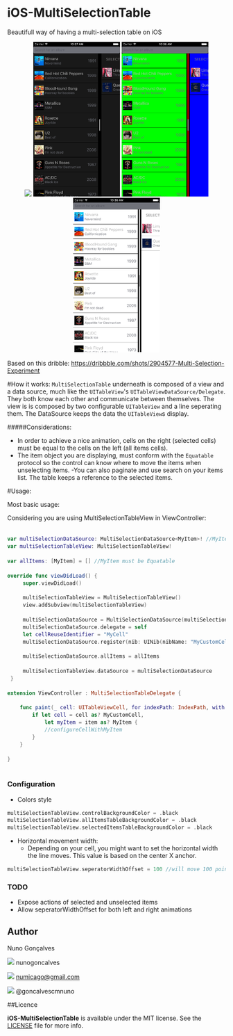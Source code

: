 # iOS-MultiSelectionTable
Beautifull way of having a multi-selection table on iOS

<p align="center">
  <img src="Resources/MultiSelectionTableView.gif" width="200px" />
  <img src="Resources/StyleBlack.png" width="200px" />
  <img src="Resources/StyleGreenBlue.png" width="200px" />
  <img src="Resources/StyleWhite.png" width="200px" />
</p>

Based on this dribble:
https://dribbble.com/shots/2904577-Multi-Selection-Experiment

#How it works:
```MultiSelectionTable``` underneath is composed of a view and a data source, much like the ```UITableView```'s ```UITableViewDataSource/Delegate```. They both know each other and communicate between themselves.
The view is is composed by two configurable ```UITableView``` and a line seperating them. The DataSource keeps the data the ```UITableView```s display. 

#####Considerations: 
- In order to achieve a nice animation, cells on the right (selected cells) must be equal to the cells on the left (all items cells).
- The item object you are displaying, must conform with the ```Equatable``` protocol so the control can know where to move the items when unselecting items.
-You can also paginate and use search on your items list. The table keeps a reference to the selected items. 

#Usage:

Most basic usage:

Considering you are using MultiSelectionTableView in ViewController:

```swift

var multiSelectionDataSource: MultiSelectionDataSource<MyItem>! //MyItems must be Equatable
var multiSelectionTableView: MultiSelectionTableView!

var allItems: [MyItem] = [] //MyItem must be Equatable

override func viewDidLoad() {
     super.viewDidLoad()
        
     multiSelectionTableView = MultiSelectionTableView()
     view.addSubview(multiSelectionTableView)
     
     multiSelectionDataSource = MultiSelectionDataSource(multiSelectionTableView: multiSelectionTableView)
     multiSelectionDataSource.delegate = self
     let cellReuseIdentifier = "MyCell"
     multiSelectionDataSource.register(nib: UINib(nibName: "MyCustomCellNibName", bundle: nil), for: cellReuseIdentifier)
        
     multiSelectionDataSource.allItems = allItems
      
     multiSelectionTableView.dataSource = multiSelectionDataSource
 }

extension ViewController : MultiSelectionTableDelegate {
    
    func paint(_ cell: UITableViewCell, for indexPath: IndexPath, with item: Any) {
        if let cell = cell as? MyCustomCell,
            let myItem = item as? MyItem {
            //configureCellWithMyItem
        }
    }
    
}
    
```
### Configuration
- Colors style
```swift
multiSelectionTableView.controlBackgroundColor = .black
multiSelectionTableView.allItemsTableBackgroundColor = .black
multiSelectionTableView.selectedItemsTableBackgroundColor = .black
```
- Horizontal movement width: 
  - Depending on your cell, you might want to set the horizontal width the line moves. This value is based on the center X anchor. 
```swift
multiSelectionTableView.seperatorWidthOffset = 100 //will move 100 point on both directions from the center
```

### TODO
- Expose actions of selected and unselected items
- Allow seperatorWidthOffset for both left and right animations

## Author

Nuno Gonçalves

<img src="https://cdn0.iconfinder.com/data/icons/octicons/1024/mark-github-128.png" height="20px"> nunogoncalves

<img src="https://addons.opera.com/media/extensions/85/110785/0.3.2-rev1/icons/icon_64x64.png" height="20px"> numicago@gmail.com

<img src="https://cdn1.iconfinder.com/data/icons/logotypes/32/twitter-128.png" height="20px"> @goncalvescmnuno


##Licence

**iOS-MultiSelectionTable** is available under the MIT license. See the [LICENSE](https://github.com/nunogoncalves/iOS-MultiSelectionTable/blob/master/LICENSE.md) file for more info.
